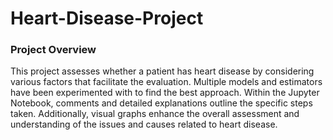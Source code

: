 # Heart-Disease-Project
### Project Overview

This project assesses whether a patient has heart disease by considering various factors that facilitate the evaluation. Multiple models and estimators have been experimented with to find the best approach. Within the Jupyter Notebook, comments and detailed explanations outline the specific steps taken. Additionally, visual graphs enhance the overall assessment and understanding of the issues and causes related to heart disease.
